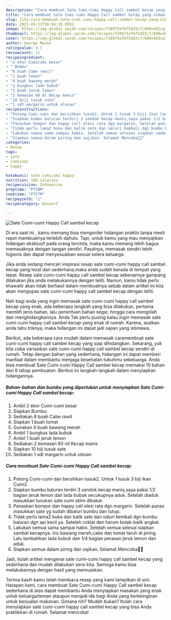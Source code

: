 ```yaml
---
description: "Cara membuat Sate Cumi-cumi Happy Call sambel kecap yang nikmat Untuk Jualan"
title: "Cara membuat Sate Cumi-cumi Happy Call sambel kecap yang nikmat Untuk Jualan"
slug: 1151-cara-membuat-sate-cumi-cumi-happy-call-sambel-kecap-yang-nikmat-untuk-jualan
date: 2021-03-11T16:04:35.855Z
image: https://img-global.cpcdn.com/recipes/f20975afbf5dd3cf/680x482cq70/sate-cumi-cumi-happy-call-sambel-kecap-foto-resep-utama.jpg
thumbnail: https://img-global.cpcdn.com/recipes/f20975afbf5dd3cf/680x482cq70/sate-cumi-cumi-happy-call-sambel-kecap-foto-resep-utama.jpg
cover: https://img-global.cpcdn.com/recipes/f20975afbf5dd3cf/680x482cq70/sate-cumi-cumi-happy-call-sambel-kecap-foto-resep-utama.jpg
author: George Mason
ratingvalue: 4.7
reviewcount: 11
recipeingredient:
- "2 ekor Cumicumi besar"
- " Bumbu"
- "8 buah Cabe rawit"
- "1 buah tomat"
- "4 buah bawang merah"
- "1 bungkus lada bubuk"
- "1 buah jeruk lemon"
- "2 kemasan 60 ml Kecap manis"
- "10 biji tusuk sate"
- "1 sdt margarin untuk olesan"
recipeinstructions:
- "Potong Cumi-cumi dan bersihkan tusuk2. Untuk 1 tusuk 3 biji ikan Cumi2."
- "Siapkan bumbu baluran terdiri 3 sendok kecap manis,saya pakai 1/2 bagian jeruk lemon dan lada bubuk secukupnya aduk. Setelah diaduk masukkan tusukan sate cumi sblm dibakar."
- "Panaskan kompor dan happy call olesi rata dgn margarin. Setelah panas masukkan sate yg sudah dibaluri bumbu dan tutup."
- "Tidak perlu lama2 buka dan balik sate dan naluri kembali dgn bumbu baluran dgn api kecil ya. Setelah coklat dan harum bolak-balik angkat."
- "Lakukan semua sama sampai habis. Setelah semua selesai siapkan sambal kecapnya. Iris bawang merah,cabe dan tomat taruh di piring. Lalu tambahkan lada bubuk dan 1/4 bagian perasan jeruk lemon dan aduk."
- "Siapkan semua dalam piring dan sajikan. Selamat Mencoba🙏🙏"
categories:
- Resep
tags:
- sate
- cumicumi
- happy

katakunci: sate cumicumi happy 
nutrition: 188 calories
recipecuisine: Indonesian
preptime: "PT28M"
cooktime: "PT57M"
recipeyield: "1"
recipecategory: Dessert

---
```



![Sate Cumi-cumi Happy Call sambel kecap](https://img-global.cpcdn.com/recipes/f20975afbf5dd3cf/680x482cq70/sate-cumi-cumi-happy-call-sambel-kecap-foto-resep-utama.jpg)

Di era  saat ini , kamu memang bisa mengorder hidangan praktis tanpa mesti repot membuatnya terlebih dahulu. Tapi, untuk kamu yang mau menyajikan hidangan eksklusif pada orang tercinta, maka kamu memang lebih bagus memasaknya dengan tangan sendiri. Pasalnya, memasak sendiri lebih higienis dan dapat menyesuaikan sesuai selera keluarga.

Jika anda sedang mencari inspirasi resep sate cumi-cumi happy call sambel kecap yang lezat dan sederhana,maka anda sudah berada di tempat yang tepat. Resep sate cumi-cumi happy call sambel kecap  sebenarnya gampang dilakukan jika anda melakukannya dengan teliti. Namun, kamu tidak perlu khawatir akan tidak berhasil dalam membuatnya 
sebab dalam artikel ini kita akan mengupas sate cumi-cumi happy call sambel kecap dengan teliti.  



Nah bagi anda yang ingin memasak sate cumi-cumi happy call sambel kecap yang enak, ada beberapa langkah yang bisa dilakukan, pertama memilih jenis bahan, lalu penentuan bahan segar, hingga cara mengolah dan menghidangkannya. Anda Tak perlu pusing kalau ingin memasak sate cumi-cumi happy call sambel kecap yang enak di rumah. Karena, asalkan anda  tahu triknya, maka hidangan ini dapat jadi sajian yang istimewa.

Berikut, ada beberapa cara mudah dalam memasak caramembuat sate cumi-cumi happy call sambel kecap yang siap dihidangkan. Sekarang, yuk kita coba variasikan sate cumi-cumi happy call sambel kecap sendiri di rumah. Tetap dengan bahan yang sederhana, hidangan ini dapat memberi manfaat dalam membantu menjaga kesehatan tubuhmu sekeluarga. Anda bisa membuat Sate Cumi-cumi Happy Call sambel kecap memakai 10 bahan dan 6 tahap pembuatan. Berikut ini langkah-langkah dalam menyiapkan hidangannya.

<!--inarticleads1-->

##### Bahan-bahan dan bumbu yang diperlukan untuk menyiapkan Sate Cumi-cumi Happy Call sambel kecap:

1. Ambil 2 ekor Cumi-cumi besar
1. Siapkan  Bumbu:
1. Sediakan 8 buah Cabe rawit
1. Siapkan 1 buah tomat
1. Gunakan 4 buah bawang merah
1. Ambil 1 bungkus lada bubuk
1. Ambil 1 buah jeruk lemon
1. Sediakan 2 kemasan 60 ml Kecap manis
1. Siapkan 10 biji tusuk sate
1. Sediakan 1 sdt margarin untuk olesan




<!--inarticleads2-->

##### Cara membuat Sate Cumi-cumi Happy Call sambel kecap:

1. Potong Cumi-cumi dan bersihkan tusuk2. Untuk 1 tusuk 3 biji ikan Cumi2.
1. Siapkan bumbu baluran terdiri 3 sendok kecap manis,saya pakai 1/2 bagian jeruk lemon dan lada bubuk secukupnya aduk. Setelah diaduk masukkan tusukan sate cumi sblm dibakar.
1. Panaskan kompor dan happy call olesi rata dgn margarin. Setelah panas masukkan sate yg sudah dibaluri bumbu dan tutup.
1. Tidak perlu lama2 buka dan balik sate dan naluri kembali dgn bumbu baluran dgn api kecil ya. Setelah coklat dan harum bolak-balik angkat.
1. Lakukan semua sama sampai habis. Setelah semua selesai siapkan sambal kecapnya. Iris bawang merah,cabe dan tomat taruh di piring. Lalu tambahkan lada bubuk dan 1/4 bagian perasan jeruk lemon dan aduk.
1. Siapkan semua dalam piring dan sajikan. Selamat Mencoba🙏🙏




Jadi, itulah artikel mengenai  sate cumi-cumi happy call sambel kecap  yang sederhana dan mudah dilakukan versi kita. Semoga kamu bisa melakukannya dengan hasil yang memuaskan. 

Terima kasih kamu telah membaca resep yang kami tampilkan di sini. Harapan kami, cara membuat  Sate Cumi-cumi Happy Call sambel kecap sederhana di atas dapat membantu Anda menyiapkan masakan yang enak untuk keluarga/teman ataupun menjadi ide bagi Anda yang berkeinginan untuk berjualan makanan. Gimana nih? Mudah bukan? Itulah cara menyiapkan sate cumi-cumi happy call sambel kecap yang bisa Anda praktikkan di rumah. Selamat mencoba!

